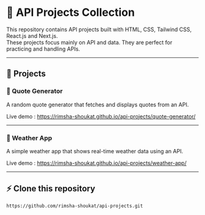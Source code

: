 # 🎨 API Projects Collection  

This repository contains API projects built with HTML, CSS, Tailwind CSS, React.js and Next.js.  
These projects focus mainly on API and data. They are perfect for practicing and handling APIs.   

---

## 🚀 Projects  

### 📌 Quote Generator 
A random quote generator that fetches and displays quotes from an API.

Live demo : https://rimsha-shoukat.github.io/api-projects/quote-generator/

---

### 📌 Weather App  
A simple weather app that shows real-time weather data using an API.

Live demo : https://rimsha-shoukat.github.io/api-projects/weather-app/

---

## ⚡ Clone this repository  
   ```bash
   https://github.com/rimsha-shoukat/api-projects.git

